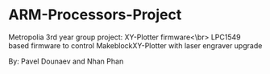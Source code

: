 # ARM-Processors-Project

<!-- Metropolia 3rd year group project: XY-Plotter -->

Metropolia 3rd year group project: XY-Plotter firmware<\br>
LPC1549 based firmware to control MakeblockXY-Plotter with laser engraver upgrade

By: Pavel Dounaev and Nhan Phan 	

